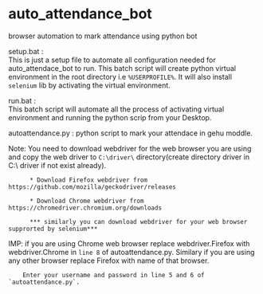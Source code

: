 # auto_attendance_bot
browser automation to mark attendance using python bot


setup.bat :  
This is just a setup file to automate all configuration needed for auto_attendace_bot to run.
This batch script will create python virtual environment in the root directory i.e `%USERPROFILE%`.
It will also install `selenium` lib by activating the virtual environment.


run.bat :                                                                                                                                                                
This batch script will automate all the process of activating virtual environment and running the python scrip from your Desktop.


autoattendance.py : python script to mark your attendace in gehu moddle.

Note: You need to download webdriver for the web browser you are using and copy the web driver to `C:\driver\` directory(create directory driver in C:\ driver if not exist already).


          * Download Firefox webdriver from https://github.com/mozilla/geckodriver/releases 
          
          * Download Chrome webdriver from https://chromedriver.chromium.org/downloads
          
          *** similarly you can download webdriver for your web browser supprorted by selenium***
          
         
   IMP: if you are using Chrome web browser replace webdriver.Firefox with webdriver.Chrome in `line 8` of autoattendance.py. 
        Similary if you are using any other browser replace Firefox with name of that browser.
        
        
        Enter your username and password in line 5 and 6 of `autoattendance.py`.
 
